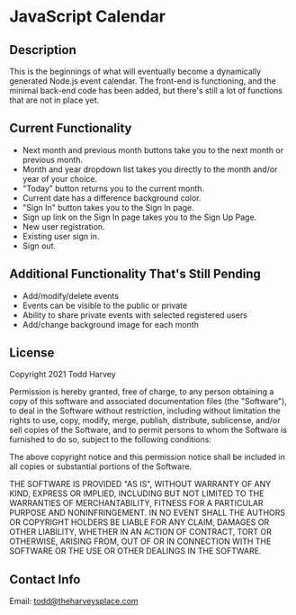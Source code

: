 # JavaScript Calendar

## Description
This is the beginnings of what will eventually become a dynamically generated Node.js event calendar. The front-end is functioning, and the minimal back-end code has been added, but there's still a lot of functions that are not in place yet.

## Current Functionality
* Next month and previous month buttons take you to the next month or previous month.
* Month and year dropdown list takes you directly to the month and/or year of your choice.
* "Today" button returns you to the current month.
* Current date has a difference background color.
* "Sign In" button takes you to the Sign In page.
* Sign up link on the Sign In page takes you to the Sign Up Page.
* New user registration.
* Existing user sign in.
* Sign out.

## Additional Functionality That's Still Pending
* Add/modify/delete events
* Events can be visible to the public or private
* Ability to share private events with selected registered users
* Add/change background image for each month

## License
Copyright 2021 Todd Harvey

Permission is hereby granted, free of charge, to any person obtaining a copy of this software and associated documentation files (the "Software"), to deal in the Software without restriction, including without limitation the rights to use, copy, modify, merge, publish, distribute, sublicense, and/or sell copies of the Software, and to permit persons to whom the Software is furnished to do so, subject to the following conditions:

The above copyright notice and this permission notice shall be included in all copies or substantial portions of the Software.

THE SOFTWARE IS PROVIDED "AS IS", WITHOUT WARRANTY OF ANY KIND, EXPRESS OR IMPLIED, INCLUDING BUT NOT LIMITED TO THE WARRANTIES OF MERCHANTABILITY, FITNESS FOR A PARTICULAR PURPOSE AND NONINFRINGEMENT. IN NO EVENT SHALL THE AUTHORS OR COPYRIGHT HOLDERS BE LIABLE FOR ANY CLAIM, DAMAGES OR OTHER LIABILITY, WHETHER IN AN ACTION OF CONTRACT, TORT OR OTHERWISE, ARISING FROM, OUT OF OR IN CONNECTION WITH THE SOFTWARE OR THE USE OR OTHER DEALINGS IN THE SOFTWARE.

## Contact Info
Email: todd@theharveysplace.com